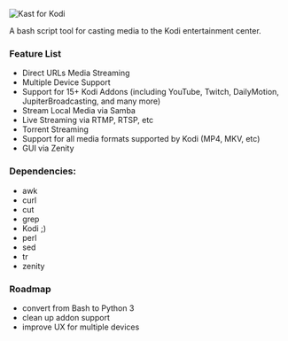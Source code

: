 ![Kast for Kodi](https://github.com/MichaelTunnell/Kast/blob/master/media/kast-logo.jpg)

A bash script tool for casting media to the Kodi entertainment center.

### Feature List
- Direct URLs Media Streaming
- Multiple Device Support
- Support for 15+ Kodi Addons (including YouTube, Twitch, DailyMotion, JupiterBroadcasting, and many more)
- Stream Local Media via Samba
- Live Streaming via RTMP, RTSP, etc
- Torrent Streaming
- Support for all media formats supported by Kodi (MP4, MKV, etc)
- GUI via Zenity

### Dependencies:
- awk
- curl
- cut
- grep
- Kodi ;)
- perl
- sed
- tr
- zenity

### Roadmap
- convert from Bash to Python 3
- clean up addon support
- improve UX for multiple devices
